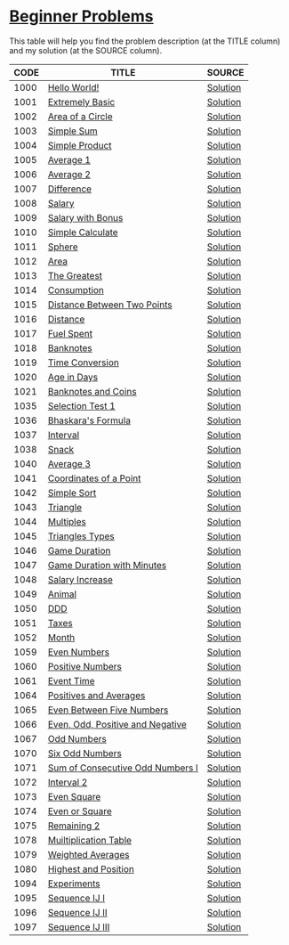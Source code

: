 # [Beginner Problems](https://www.urionlinejudge.com.br/judge/en/problems/index/1)

This table will help you find the problem description (at the TITLE column) and my solution (at the SOURCE column).

CODE | TITLE | SOURCE
---- | ----- | ------
1000 | [Hello World!](https://www.urionlinejudge.com.br/judge/en/problems/view/1000) | [Solution](./1000/hello.go)
1001 | [Extremely Basic](https://www.urionlinejudge.com.br/judge/en/problems/view/1001) | [Solution](./1001/extremely_basic.go)
1002 | [Area of a Circle](https://www.urionlinejudge.com.br/judge/en/problems/view/1002) | [Solution](./1002/area_of_a_circle.go)
1003 | [Simple Sum](https://www.urionlinejudge.com.br/judge/en/problems/view/1003) | [Solution](./1003/simple_sum.go)
1004 | [Simple Product](https://www.urionlinejudge.com.br/judge/en/problems/view/1004) | [Solution](./1004/simple_product.go)
1005 | [Average 1](https://www.urionlinejudge.com.br/judge/en/problems/view/1005) | [Solution](./1005/average_1.go)
1006 | [Average 2](https://www.urionlinejudge.com.br/judge/en/problems/view/1006) | [Solution](./1006/average_2.go)
1007 | [Difference](https://www.urionlinejudge.com.br/judge/en/problems/view/1007) | [Solution](./1007/difference.go)
1008 | [Salary](https://www.urionlinejudge.com.br/judge/en/problems/view/1008) | [Solution](./1008/salary.go)
1009 | [Salary with Bonus](https://www.urionlinejudge.com.br/judge/en/problems/view/1009) | [Solution](./1009/salary_with_bonus.go)
1010 | [Simple Calculate](https://www.urionlinejudge.com.br/judge/en/problems/view/1010) | [Solution](./1010/simple_calculate.go)
1011 | [Sphere](https://www.urionlinejudge.com.br/judge/en/problems/view/1011) | [Solution](./1011/sphere.go)
1012 | [Area](https://www.urionlinejudge.com.br/judge/en/problems/view/1012) | [Solution](./1012/area.go)
1013 | [The Greatest](https://www.urionlinejudge.com.br/judge/en/problems/view/1013) | [Solution](./1013/the_greatest.go)
1014 | [Consumption](https://www.urionlinejudge.com.br/judge/en/problems/view/1014) | [Solution](./1014/consumption.go)
1015 | [Distance Between Two Points](https://www.urionlinejudge.com.br/judge/en/problems/view/1015) | [Solution](./1015/distance_between_two_points.go)
1016 | [Distance](https://www.urionlinejudge.com.br/judge/en/problems/view/1016) | [Solution](./1016/distance.go)
1017 | [Fuel Spent](https://www.urionlinejudge.com.br/judge/en/problems/view/1017) | [Solution](./1017/fuel_spent.go)
1018 | [Banknotes](https://www.urionlinejudge.com.br/judge/en/problems/view/1018) | [Solution](./1018/banknotes.go)
1019 | [Time Conversion](https://www.urionlinejudge.com.br/judge/en/problems/view/1019) | [Solution](./1019/time_conversion.go)
1020 | [Age in Days](https://www.urionlinejudge.com.br/judge/en/problems/view/1020) | [Solution](./1020/age_in_days.go)
1021 | [Banknotes and Coins](https://www.urionlinejudge.com.br/judge/en/problems/view/1021) | [Solution](./1021/banknotes_and_coins.go)
1035 | [Selection Test 1](https://www.urionlinejudge.com.br/judge/en/problems/view/1035) | [Solution](./1035/selection_test_one.go)
1036 | [Bhaskara's Formula](https://www.urionlinejudge.com.br/judge/en/problems/view/1036) | [Solution](./1036/bhaskaras_formula.go)
1037 | [Interval](https://www.urionlinejudge.com.br/judge/en/problems/view/1037) | [Solution](./1037/interval.go)
1038 | [Snack](https://www.urionlinejudge.com.br/judge/en/problems/view/1038) | [Solution](./1038/snack.go)
1040 | [Average 3](https://www.urionlinejudge.com.br/judge/en/problems/view/1040) | [Solution](./1040/average_3.go)
1041 | [Coordinates of a Point](https://www.urionlinejudge.com.br/judge/en/problems/view/1041) | [Solution](./1041/coordinates_of_a_point.go)
1042 | [Simple Sort](https://www.urionlinejudge.com.br/judge/en/problems/view/1042) | [Solution](./1042/simple_sort.go)
1043 | [Triangle](https://www.urionlinejudge.com.br/judge/en/problems/view/1043) | [Solution](./1043/triangle.go)
1044 | [Multiples](https://www.urionlinejudge.com.br/judge/en/problems/view/1044) | [Solution](./1044/multiples.go)
1045 | [Triangles Types](https://www.urionlinejudge.com.br/judge/en/problems/view/1045) | [Solution](./1045/triangles_types.go)
1046 | [Game Duration](https://www.urionlinejudge.com.br/judge/en/problems/view/1046) | [Solution](./1046/game_time.go)
1047 | [Game Duration with Minutes](https://www.urionlinejudge.com.br/judge/en/problems/view/1047) | [Solution](./1047/game_time_with_minutes.go)
1048 | [Salary Increase](https://www.urionlinejudge.com.br/judge/en/problems/view/1048) | [Solution](./1048/salary_increase.go)
1049 | [Animal](https://www.urionlinejudge.com.br/judge/en/problems/view/1049) | [Solution](./1049/animal.go)
1050 | [DDD](https://www.urionlinejudge.com.br/judge/en/problems/view/1050) | [Solution](./1050/ddd.go)
1051 | [Taxes](https://www.urionlinejudge.com.br/judge/en/problems/view/1051) | [Solution](./1051/taxes.go)
1052 | [Month](https://www.urionlinejudge.com.br/judge/en/problems/view/1052) | [Solution](./1052/month.go)
1059 | [Even Numbers](https://www.urionlinejudge.com.br/judge/en/problems/view/1059) | [Solution](./1059/even_numbers.go)
1060 | [Positive Numbers](https://www.urionlinejudge.com.br/judge/en/problems/view/1060) | [Solution](./1060/positive_numbers.go)
1061 | [Event Time](https://www.urionlinejudge.com.br/judge/en/problems/view/1061) | [Solution](./1061/event_time.go)
1064 | [Positives and Averages](https://www.urionlinejudge.com.br/judge/en/problems/view/1064) | [Solution](./1064/positives_and_averages.go)
1065 | [Even Between Five Numbers](https://www.urionlinejudge.com.br/judge/en/problems/view/1065) | [Solution](./1065/even_between_five_numbers.go)
1066 | [Even, Odd, Positive and Negative](https://www.urionlinejudge.com.br/judge/en/problems/view/1066) | [Solution](./1066/even_odd_ositive_and_negative.go)
1067 | [Odd Numbers](https://www.urionlinejudge.com.br/judge/en/problems/view/1067) | [Solution](./1067/odd_numbers.go)
1070 | [Six Odd Numbers](https://www.urionlinejudge.com.br/judge/en/problems/view/1070) | [Solution](./1070/six_odd_numbers.go)
1071 | [Sum of Consecutive Odd Numbers I](https://www.urionlinejudge.com.br/judge/en/problems/view/1071) | [Solution](./1071/sum_of_consecutive_odd_numbers_1.go)
1072 | [Interval 2](https://www.urionlinejudge.com.br/judge/en/problems/view/1072) | [Solution](./1072/interval_ii.go)
1073 | [Even Square](https://www.urionlinejudge.com.br/judge/en/problems/view/1073) | [Solution](./1073/even_square.go)
1074 | [Even or Square](https://www.urionlinejudge.com.br/judge/en/problems/view/1074) | [Solution](./1074/even_or_odd.go)
1075 | [Remaining 2](https://www.urionlinejudge.com.br/judge/en/problems/view/1075) | [Solution](./1075/remaining_2.go)
1078 | [Muiltiplication Table](https://www.urionlinejudge.com.br/judge/en/problems/view/1078) | [Solution](./1078/multiplication_table.go)
1079 | [Weighted Averages](https://www.urionlinejudge.com.br/judge/en/problems/view/1079) | [Solution](./1079/weighted_averages.go)
1080 | [Highest and Position](https://www.urionlinejudge.com.br/judge/en/problems/view/1080) | [Solution](./1080/highest_and_position.go)
1094 | [Experiments](https://www.urionlinejudge.com.br/judge/en/problems/view/1094) | [Solution](./1094/experiments.go)
1095 | [Sequence IJ I](https://www.urionlinejudge.com.br/judge/en/problems/view/1095) | [Solution](./1095/main.go)
1096 | [Sequence IJ II](https://www.urionlinejudge.com.br/judge/en/problems/view/1096) | [Solution](./1096/main.go)
1097 | [Sequence IJ III](https://www.urionlinejudge.com.br/judge/en/problems/view/1097) | [Solution](./1097/main.go)

